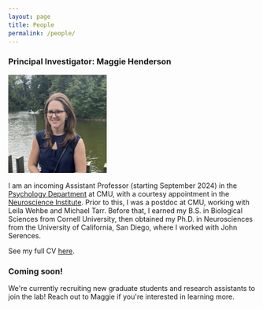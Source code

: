 ```yaml
---
layout: page
title: People
permalink: /people/
---
```


### Principal Investigator: Maggie Henderson

<img src="/docs/images/maggie_henderson.jpeg" alt="Picture of Maggie" width="200"/>

I am an incoming Assistant Professor (starting September 2024) in the [Psychology Department](https://www.cmu.edu/dietrich/psychology/directory/core-training-faculty/henderson-margaret.html) at CMU, with a courtesy appointment in the [Neuroscience Institute](https://www.cmu.edu/ni/). Prior to this, I was a postdoc at CMU, working with Leila Wehbe and Michael Tarr. Before that, I earned my B.S. in Biological Sciences from Cornell University, then obtained my Ph.D. in Neurosciences from the University of California, San Diego, where I worked with John Serences.

See my full CV [here](files/CV_MH_2024.pdf).

### Coming soon!

We're currently recruiting new graduate students and research assistants to join the lab! Reach out to Maggie if you're interested in learning more.
